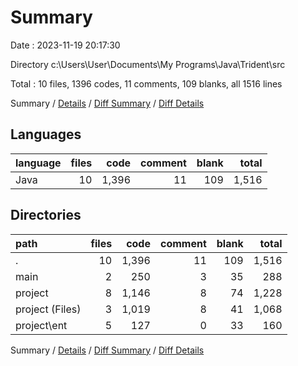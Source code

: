 # Summary

Date : 2023-11-19 20:17:30

Directory c:\\Users\\User\\Documents\\My Programs\\Java\\Trident\\src

Total : 10 files,  1396 codes, 11 comments, 109 blanks, all 1516 lines

Summary / [Details](details.md) / [Diff Summary](diff.md) / [Diff Details](diff-details.md)

## Languages
| language | files | code | comment | blank | total |
| :--- | ---: | ---: | ---: | ---: | ---: |
| Java | 10 | 1,396 | 11 | 109 | 1,516 |

## Directories
| path | files | code | comment | blank | total |
| :--- | ---: | ---: | ---: | ---: | ---: |
| . | 10 | 1,396 | 11 | 109 | 1,516 |
| main | 2 | 250 | 3 | 35 | 288 |
| project | 8 | 1,146 | 8 | 74 | 1,228 |
| project (Files) | 3 | 1,019 | 8 | 41 | 1,068 |
| project\\ent | 5 | 127 | 0 | 33 | 160 |

Summary / [Details](details.md) / [Diff Summary](diff.md) / [Diff Details](diff-details.md)